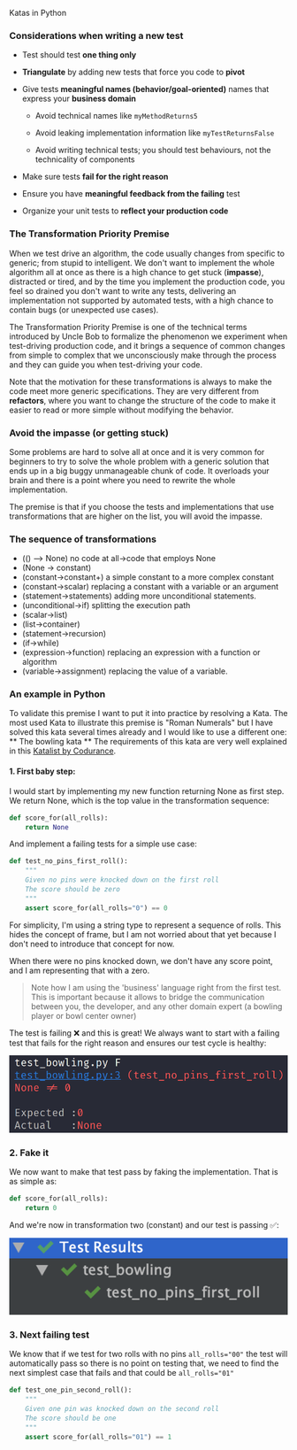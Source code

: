 Katas in Python

### Considerations when writing a new test

* Test should test **one thing only**

* **Triangulate** by adding new tests that force you code to **pivot**

* Give tests **meaningful names (behavior/goal-oriented)** names that express your **business domain**

  - Avoid technical names like `myMethodReturns5`

  - Avoid leaking implementation information like `myTestReturnsFalse`

  - Avoid writing technical tests; you should test behaviours, not the technicality of components

* Make sure tests **fail for the right reason**

* Ensure you have **meaningful feedback from the failing** test

* Organize your unit tests to **reflect your production code**

### The Transformation Priority Premise

When we test drive an algorithm, the code usually changes from specific to generic; from stupid to intelligent.
We don't want to implement the whole algorithm all at once as there is a high chance to get stuck (**impasse**), 
distracted or tired, and by the time you implement the production code, you feel so drained 
you don't want to write any tests, delivering an implementation not supported by automated tests,
with a high chance to contain bugs (or unexpected use cases).

The Transformation Priority Premise is one of the technical terms introduced by Uncle Bob to 
formalize the phenomenon we experiment when test-driving production code, and it brings a sequence of
common changes from simple to complex that we unconsciously make through the process and
they can guide you when test-driving your code.

Note that the motivation for these transformations is always to make the code meet more generic specifications. 
They are very different from **refactors**, where you want to change the structure of the code to make it easier
to read or more simple without modifying the behavior.

### Avoid the impasse (or getting stuck)
Some problems are hard to solve all at once and it is very common for beginners to try to solve the whole problem with
a generic solution that ends up in a big buggy unmanageable chunk of code. It overloads your brain and there is a point
where you need to rewrite the whole implementation. 

The premise is that if you choose the tests and implementations that use transformations that are higher on the list, 
you will avoid the impasse. 
 
### The sequence of transformations

* (() –> None) no code at all->code that employs None
* (None -> constant)
* (constant->constant+) a simple constant to a more complex constant
* (constant->scalar) replacing a constant with a variable or an argument
* (statement->statements) adding more unconditional statements.
* (unconditional->if) splitting the execution path
* (scalar->list)
* (list->container)
* (statement->recursion)
* (if->while)
* (expression->function) replacing an expression with a function or algorithm
* (variable->assignment) replacing the value of a variable.


### An example in Python 

To validate this premise I want to put it into practice by resolving a Kata. The most used
Kata to illustrate this premise is "Roman Numerals" but I have solved this kata several times already and I would
like to use a different one: ** The bowling kata ** The requirements of this kata are very well explained in this
[Katalist by Codurance](https://katalyst.codurance.com/bowling).

#### 1. First baby step:

I would start by implementing my new function returning None as first step. We return None, which
is the top value in the transformation sequence:

```python
def score_for(all_rolls):
    return None
```

And implement a failing tests for a simple use case:

```python
def test_no_pins_first_roll():
    """
    Given no pins were knocked down on the first roll
    The score should be zero
    """
    assert score_for(all_rolls="0") == 0
```

For simplicity, I'm using a string type to represent a sequence of rolls.
This hides the concept of frame, but I am not worried about that yet because
I don't need to introduce that concept for now.

When there were no pins knocked down, we don't have any score point, and I am representing
that with a zero.

>
> Note how I am using the 'business' language right from the first test.
> This is important because it allows to bridge the communication between
> you, the developer, and any other domain expert (a bowling player or bowl center owner)
>

The test is failing ❌ and this is great! We always want to start with a failing test
that fails for the right reason and ensures our test cycle is healthy:

![img](bowling/screenshots/step_1.png)

### 2. Fake it

We now want to make that test pass by faking the implementation. That is as simple as:

```python
def score_for(all_rolls):
    return 0
```

And we're now in transformation two (constant) and our test is passing ✅:

![img](bowling/screenshots/step_2.png)


### 3. Next failing test

We know that if we test for two rolls with no pins `all_rolls="00"` the test will automatically pass so there
is no point on testing that, we need to find the next simplest case that fails and that could be `all_rolls="01"`


```python
def test_one_pin_second_roll():
    """
    Given one pin was knocked down on the second roll
    The score should be one
    """
    assert score_for(all_rolls="01") == 1
```
